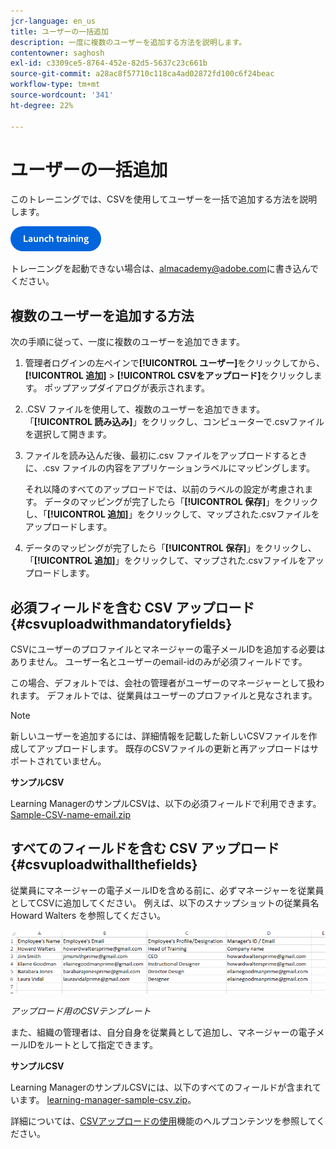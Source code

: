 ```yaml
---
jcr-language: en_us
title: ユーザーの一括追加
description: 一度に複数のユーザーを追加する方法を説明します。
contentowner: saghosh
exl-id: c3309ce5-8764-452e-82d5-5637c23c661b
source-git-commit: a28ac8f57710c118ca4ad02872fd100c6f24beac
workflow-type: tm+mt
source-wordcount: '341'
ht-degree: 22%

---
```


# ユーザーの一括追加

このトレーニングでは、CSVを使用してユーザーを一括で追加する方法を説明します。

[![ボタン](feature-summary/assets/launch-training-button.png)](https://content.adobelearningmanageracademy.com/app/learner?accountId=98632#/course/7555555)

トレーニングを起動できない場合は、<almacademy@adobe.com>に書き込んでください。

## 複数のユーザーを追加する方法

次の手順に従って、一度に複数のユーザーを追加できます。

1. 管理者ログインの左ペインで&#x200B;**[!UICONTROL ユーザー]**&#x200B;をクリックしてから、**[!UICONTROL 追加]** > **[!UICONTROL CSVをアップロード]**&#x200B;をクリックします。 ポップアップダイアログが表示されます。

1. .CSV ファイルを使用して、複数のユーザーを追加できます。 「**[!UICONTROL 読み込み]**」をクリックし、コンピューターで.csvファイルを選択して開きます。

1. ファイルを読み込んだ後、最初に.csv ファイルをアップロードするときに、.csv ファイルの内容をアプリケーションラベルにマッピングします。

   それ以降のすべてのアップロードでは、以前のラベルの設定が考慮されます。 データのマッピングが完了したら「**[!UICONTROL 保存]**」をクリックし、「**[!UICONTROL 追加]**」をクリックして、マップされた.csvファイルをアップロードします。

1. データのマッピングが完了したら「**[!UICONTROL 保存]**」をクリックし、「**[!UICONTROL 追加]**」をクリックして、マップされた.csvファイルをアップロードします。

## 必須フィールドを含む CSV アップロード {#csvuploadwithmandatoryfields}

CSVにユーザーのプロファイルとマネージャーの電子メールIDを追加する必要はありません。 ユーザー名とユーザーのemail-idのみが必須フィールドです。

この場合、デフォルトでは、会社の管理者がユーザーのマネージャーとして扱われます。 デフォルトでは、従業員はユーザーのプロファイルと見なされます。

>[!NOTE]
>
>新しいユーザーを追加するには、詳細情報を記載した新しいCSVファイルを作成してアップロードします。 既存のCSVファイルの更新と再アップロードはサポートされていません。

**サンプルCSV**

Learning ManagerのサンプルCSVは、以下の必須フィールドで利用できます。
[Sample-CSV-name-email.zip](assets/sample-csv-name-email.zip)

## すべてのフィールドを含む CSV アップロード {#csvuploadwithallthefields}

従業員にマネージャーの電子メールIDを含める前に、必ずマネージャーを従業員としてCSVに追加してください。 例えば、以下のスナップショットの従業員名 Howard Walters を参照してください。

![](assets/csv-example.png)

*アップロード用のCSVテンプレート*

また、組織の管理者は、自分自身を従業員として追加し、マネージャーの電子メールIDをルートとして指定できます。

**サンプルCSV**

Learning ManagerのサンプルCSVには、以下のすべてのフィールドが含まれています。
[learning-manager-sample-csv.zip](assets/learning-manager-sample-csv.zip)。

詳細については、[CSVアップロードの使用](/help/migrated/administrators/feature-summary/add-users-user-groups.md)機能のヘルプコンテンツを参照してください。
